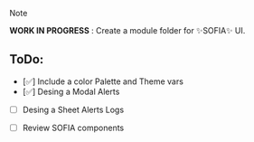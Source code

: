 > [!NOTE]
> **WORK IN PROGRESS** : Create a module folder for ✨SOFIA✨ UI.

## ToDo:
- [✅] Include a color Palette and Theme vars
- [✅] Desing a Modal Alerts  
- [ ] Desing a Sheet Alerts Logs
- [ ] Review SOFIA components


